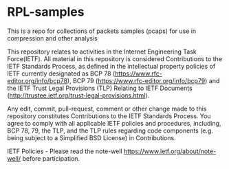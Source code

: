 # RPL-samples

This is a repo for collections of packets samples (pcaps) for use in compression and other analysis

This repository relates to activities in the Internet Engineering Task Force(IETF). All material in this repository is considered Contributions to the IETF Standards Process, as defined in the intellectual property policies of IETF currently designated as BCP 78 (https://www.rfc-editor.org/info/bcp78), BCP 79 (https://www.rfc-editor.org/info/bcp79) and the IETF Trust Legal Provisions (TLP) Relating to IETF Documents (http://trustee.ietf.org/trust-legal-provisions.html).

Any edit, commit, pull-request, comment or other change made to this repository constitutes Contributions to the IETF Standards Process. You agree to comply with all applicable IETF policies and procedures, including, BCP 78, 79, the TLP, and the TLP rules regarding code components (e.g. being subject to a Simplified BSD License) in Contributions.

IETF Policies - Please read the note-well https://www.ietf.org/about/note-well/ before participation.
